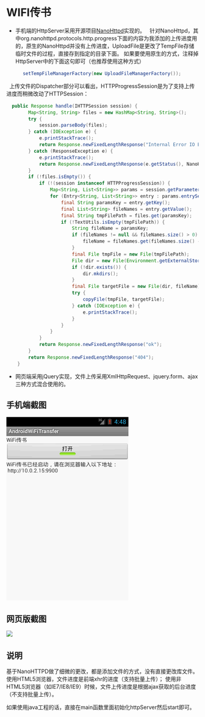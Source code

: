 # WIFI传书

 * 手机端的HttpServer采用开源项目[NanoHttpd](https://github.com/NanoHttpd/nanohttpd)实现的。
   针对NanoHttpd，其中org.nanohttpd.protocols.http.progress下面的内容为我添加的上传进度用的，原生的NanoHttpd并没有上传进度，UploadFile是更改了TempFile存储临时文件的过程，直接存到指定的目录下面。
   如果要使用原生的方式，注释掉HttpServer中的下面这句即可（也推荐使用这种方式）
```java
      setTempFileManagerFactory(new UploadFileManagerFactory());
```
   上传文件的Dispatcher部分可以看出，HTTPProgressSession是为了支持上传进度而稍微改动了HTTPSession：
```java   
  public Response handle(IHTTPSession session) {
		Map<String, String> files = new HashMap<String, String>();
		try {
			session.parseBody(files);
		} catch (IOException e) {
			e.printStackTrace();
			return Response.newFixedLengthResponse("Internal Error IO Exception: " + e.getMessage());
		} catch (ResponseException e) {
			e.printStackTrace();
			return Response.newFixedLengthResponse(e.getStatus(), NanoHTTPD.MIME_PLAINTEXT, e.getMessage());
		}
		if (!files.isEmpty()) {
			if (!(session instanceof HTTPProgressSession)) {
				Map<String, List<String>> params = session.getParameters();
				for (Entry<String, List<String>> entry : params.entrySet()) {
					final String paramsKey = entry.getKey();
					final List<String> fileNames = entry.getValue();
					final String tmpFilePath = files.get(paramsKey);
					if (!TextUtils.isEmpty(tmpFilePath)) {
						String fileName = paramsKey;
						if (fileNames != null && fileNames.size() > 0) {
							fileName = fileNames.get(fileNames.size() - 1);
						}
						final File tmpFile = new File(tmpFilePath);
						File dir = new File(Environment.getExternalStorageDirectory() + File.separator + DIR_IN_SDCARD);
						if (!dir.exists()) {
							dir.mkdirs();
						}
						final File targetFile = new File(dir, fileName);
						try {
							copyFile(tmpFile, targetFile);
						} catch (IOException e) {
							e.printStackTrace();
						}
					}
				}
			}
			return Response.newFixedLengthResponse("ok");
		}
		return Response.newFixedLengthResponse("404");
	}
```
 * 网页端采用jQuery实现，文件上传采用XmlHttpRequest、jquery.form、ajax三种方式混合使用的。

## 手机端截图
<img src="phone.png"/>

## 网页版截图
<img src="web.gif"/>

## 说明
基于NanoHTTPD做了细微的更改，都是添加文件的方式，没有直接更改库文件。
使用HTML5浏览器，文件进度是前端xhr的进度（支持批量上传）；
使用非HTML5浏览器（如IE7/IE8/IE9）时候，文件上传进度是根据ajax获取的后台进度（不支持批量上传）。

如果使用java工程的话，直接在main函数里面初始化httpServer然后start即可。
